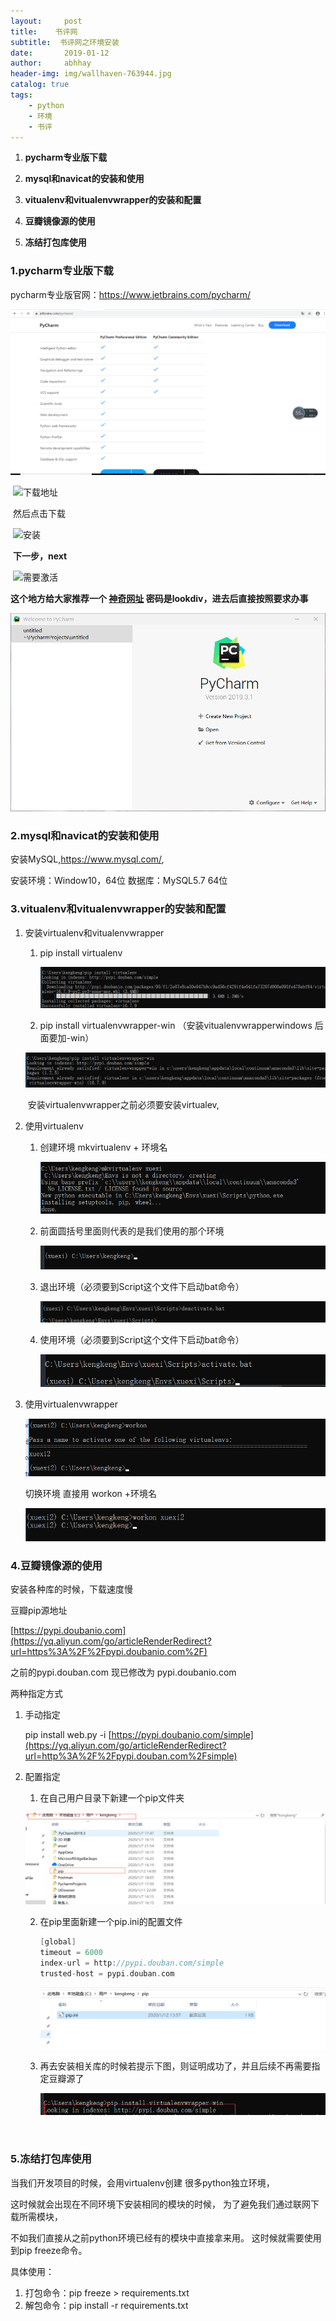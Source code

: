 ```yaml
---
layout:     post
title:    书评网
subtitle:  书评网之环境安装
date:       2019-01-12
author:     abhhay
header-img: img/wallhaven-763944.jpg
catalog: true
tags:
    - python
    - 环境
    - 书评
---
```


1. **pycharm专业版下载**

2. **mysql和navicat的安装和使用**

3. **vitualenv和vitualenvwrapper的安装和配置**

4. **豆瓣镜像源的使用**

5. **冻结打包库使用**

   

### 1.**pycharm专业版下载**

pycharm专业版官网：https://www.jetbrains.com/pycharm/

![image-20200112153857231](/img/2020-01-12-shuping/image-20200112153857231.png)



​     ![下载地址](https://img-blog.csdn.net/20180826210711399?watermark/2/text/aHR0cHM6Ly9ibG9nLmNzZG4ubmV0L3FxXzMxOTM5NjE3/font/5a6L5L2T/fontsize/400/fill/I0JBQkFCMA==/dissolve/70)

​     然后点击下载

​     ![安装](https://img-blog.csdn.net/20180826211826282?watermark/2/text/aHR0cHM6Ly9ibG9nLmNzZG4ubmV0L3FxXzMxOTM5NjE3/font/5a6L5L2T/fontsize/400/fill/I0JBQkFCMA==/dissolve/70)

​    **下一步，next**

​	![需要激活](https://img-blog.csdn.net/20180826212247522?watermark/2/text/aHR0cHM6Ly9ibG9nLmNzZG4ubmV0L3FxXzMxOTM5NjE3/font/5a6L5L2T/fontsize/400/fill/I0JBQkFCMA==/dissolve/70)

   **这个地方给大家推荐一个 [神奇网址](http://www.lookdiv.com/)  密码是lookdiv，进去后直接按照要求办事**

![大功告成](../img/2020-01-12-shuping/image-20200112154611458.png)

### 2.**mysql和navicat的安装和使用**



安装MySQL,https://www.mysql.com/,

安装环境：Window10，64位
数据库：MySQL5.7 64位

### 3.**vitualenv和vitualenvwrapper的安装和配置**

1. 安装virtualenv和vitualenvwrapper

   1. pip install virtualenv

      ![image-20200112161101304](/img/2020-01-12-shuping/image-20200112161101304.png)

        

   2. pip install virtualenvwrapper-win （安装vitualenvwrapperwindows 后面要加-win）

   ![image-20200112161237449](../img/2020-01-12-shuping/image-20200112161237449.png)

   ​	安装virtualenvwrapper之前必须要安装virtualev,

2. 使用virtualenv

   1. 创建环境 mkvirtualenv  + 环境名

      ![image-20200112161837674](/img/2020-01-12-shuping/image-20200112161837674.png)

   2. 前面圆括号里面则代表的是我们使用的那个环境

      ![image-20200112161949092](/img/2020-01-12-shuping/image-20200112161949092.png)

   3. 退出环境（必须要到Script这个文件下启动bat命令）

      ![image-20200112162058133](/img/2020-01-12-shuping/image-20200112162058133.png)

   4. 使用环境（必须要到Script这个文件下启动bat命令）

      ![image-20200112162150888](/img/2020-01-12-shuping/image-20200112162150888.png)

3. 使用virtualenvwrapper

   ![image-20200112162909478](/img/2020-01-12-shuping/image-20200112162909478.png)

   切换环境 直接用 workon +环境名

   ![image-20200112163022553](/img/2020-01-12-shuping/image-20200112163022553.png)

   

### 4.**豆瓣镜像源的使用**

安装各种库的时候，下载速度慢

豆瓣pip源地址

[https://pypi.doubanio.com](https://yq.aliyun.com/go/articleRenderRedirect?url=https%3A%2F%2Fpypi.doubanio.com%2F)

之前的pypi.douban.com 现已修改为 pypi.doubanio.com

两种指定方式

1. 手动指定

    pip install web.py -i [https://pypi.doubanio.com/simple](https://yq.aliyun.com/go/articleRenderRedirect?url=http%3A%2F%2Fpypi.douban.com%2Fsimple)

2. 配置指定

   1. 在自己用户目录下新建一个pip文件夹

   ![image-20200112155755614](/img/2020-01-12-shuping/image-20200112155755614.png)

   2. 在pip里面新建一个pip.ini的配置文件

      ```c
      [global]
      timeout = 6000
      index-url = http://pypi.douban.com/simple
      trusted-host = pypi.douban.com
      ```

      

      ![image-20200112155956469](/img/2020-01-12-shuping/image-20200112155956469.png)

      

   3. 再去安装相关库的时候若提示下图，则证明成功了，并且后续不再需要指定豆瓣源了

      ![image-20200112160229392](/img/2020-01-12-shuping/image-20200112160229392.png)

​             

### **5.冻结打包库使用**

当我们开发项目的时候，会用virtualenv创建
很多python独立环境，

这时候就会出现在不同环境下安装相同的模块的时候，
为了避免我们通过联网下载所需模块，

不如我们直接从之前python环境已经有的模块中直接拿来用。
这时候就需要使用到pip freeze命令。

具体使用：

1. 打包命令：pip freeze > requirements.txt
2. 解包命令：pip install -r requirements.txt

